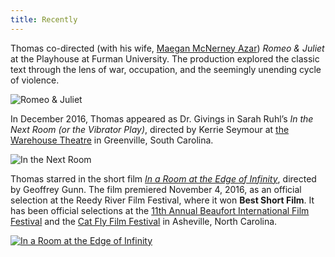 ```yaml
---
title: Recently
---
```


Thomas co-directed (with his wife, [Maegan McNerney Azar](https://www.maeganmcnerneyazar.com)) *Romeo & Juliet* at the Playhouse at Furman University. The production explored the classic text through the lens of war, occupation, and the seemingly unending cycle of violence.

![Romeo & Juliet](/assets/images/news/romeo-and-juliet.jpg)

In December 2016, Thomas appeared as Dr. Givings in Sarah Ruhl’s *In the Next Room (or the Vibrator Play)*, directed by Kerrie Seymour at [the Warehouse Theatre](http://warehousetheatre.com/) in Greenville, South Carolina.

![In the Next Room](/assets/images/news/in-the-next-room.jpg)

Thomas starred in the short film [*In a Room at the Edge of Infinity*](https://vimeo.com/240726345), directed by Geoffrey Gunn. The film premiered November 4, 2016, as an official selection at the Reedy River Film Festival, where it won **Best Short Film**. It has been official selections at the [11th Annual Beaufort International Film Festival](http://www.beaufortfilmfestival.com/) and the [Cat Fly Film Festival](https://catflyfilmfest.com/) in Asheville, North Carolina.

[![In a Room at the Edge of Infinity](/assets/images/media/infinity.jpg)](https://vimeo.com/240726345)
